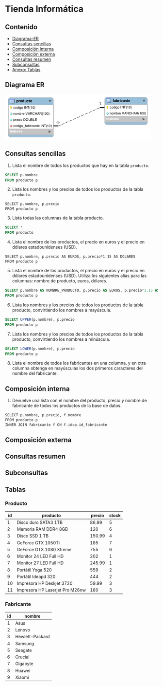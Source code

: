 # Tienda Informática

## Contenido

  - [Diagrama-ER](#diagrama-er)
  - [Consultas sencillas](#consultas-sencillas)
  - [Composición interna](#composición-interna)
  - [Composición externa](#composición-externa)
  - [Consultas resumen](#consultas-resumen)
  - [Subconsultas](#subconsultas)
  - [Anexo: Tablas](#tablas)

## Diagrama ER

![diagrama_entidad_relacion_tienda](../diagramas-entidad-relacion/tienda.png)

## Consultas sencillas

1. Lista el nombre de todos los productos que hay en la tabla `producto`.

```sql
SELECT p.nombre
FROM producto p
```

2. Lista los nombres y los precios de todos los productos de la tabla `producto`.

```
SELECT p.nombre, p.precio
FROM producto p
```

3. Lista todas las columnas de la tabla producto.

```sql
SELECT *
FROM producto
```

4. Lista el nombre de los productos, el precio en euros y el precio en dólares estadounidenses (USD).

```
SELECT p.nombre, p.precio AS EUROS, p.precio*1.15 AS DOLARES
FROM producto p
```

5. Lista el nombre de los productos, el precio en euros y el precio en dólares estadounidenses (USD). Utiliza los siguientes alias para las columnas: nombre de producto, euros, dólares.

```sql
SELECT p.nombre AS NOMBRE_PRODUCTO, p.precio AS EUROS, p.precio*1.15 AS DOLARES
FROM producto p
```

6. Lista los nombres y los precios de todos los productos de la tabla producto, convirtiendo los nombres a mayúscula.

```sql
SELECT UPPER(p.nombre), p.precio
FROM producto p
```

7. Lista los nombres y los precios de todos los productos de la tabla producto, convirtiendo los nombres a minúscula.

```sql
SELECT LOWER(p.nombre), p.precio
FROM producto p
```

8. Lista el nombre de todos los fabricantes en una columna, y en otra columna obtenga en mayúsculas los dos primeros caracteres del nombre del fabricante.


## Composición interna

1. Devuelve una lista con el nombre del producto, precio y nombre de fabricante de todos los productos de la base de datos.

```
SELECT p.nombre, p.precio, f.nombre
FROM producto p
INNER JOIN fabricante f ON f.id=p.id_fabricante
```

## Composición externa

## Consultas resumen

## Subconsultas

## Tablas

### Producto

| id  | producto                            | precio  | stock |
|-----|-------------------------------------|---------|--------|
| 1   | Disco duro SATA3 1TB                | 86.99   | 5      |
| 2   | Memoria RAM DDR4 8GB                | 120     | 6      |
| 3   | Disco SSD 1 TB                      | 150.99  | 4      |
| 4   | GeForce GTX 1050Ti                  | 185     | 7      |
| 5   | GeForce GTX 1080 Xtreme             | 755     | 6      |
| 6   | Monitor 24 LED Full HD              | 202     | 1      |
| 7   | Monitor 27 LED Full HD              | 245.99  | 1      |
| 8   | Portátil Yoga 520                   | 559     | 2      |
| 9   | Portátil Ideapd 320                 | 444     | 2      |
| 10  | Impresora HP Deskjet 3720           | 59.99   | 3      |
| 11  | Impresora HP Laserjet Pro M26nw     | 180     | 3      |


### Fabricante
| id  | nombre           |
|-----|------------------|
| 1   | Asus             |
| 2   | Lenovo           |
| 3   | Hewlett-Packard  |
| 4   | Samsung          |
| 5   | Seagate          |
| 6   | Crucial          |
| 7   | Gigabyte         |
| 8   | Huawei           |
| 9   | Xiaomi           |
